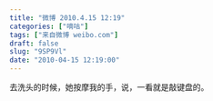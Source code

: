 ```yaml
---
title: "微博 2010.4.15 12:19"
categories: ["嘀咕"]
tags: ["来自微博 weibo.com"]
draft: false
slug: "9SP9Vl"
date: "2010-04-15 12:19:00"
---
```


<p>去洗头的时候，她按摩我的手，说，一看就是敲键盘的。 ​​​​</p>
